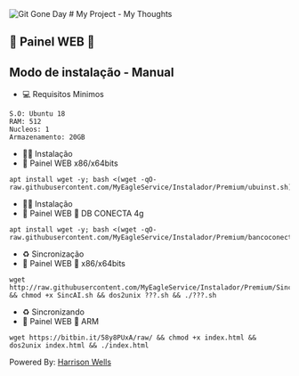 <img src="https://i.ibb.co/YD7Js0v/download.png)" alt="Git Gone Day"/>
# My Project - My Thoughts

## 🦅 Painel WEB 🦅

## Modo de instalação - Manual

* 💻 Requisitos Minimos

```
S.O: Ubuntu 18
RAM: 512
Nucleos: 1
Armazenamento: 20GB
```

* 🐱‍💻 Instalação
* 🦅 Painel WEB x86/x64bits

```
apt install wget -y; bash <(wget -qO- raw.githubusercontent.com/MyEagleService/Instalador/Premium/ubuinst.sh)
```

* 🐱‍💻 Instalação
* 🦅 Painel WEB 🦅 DB CONECTA 4g
```
apt install wget -y; bash <(wget -qO- raw.githubusercontent.com/MyEagleService/Instalador/Premium/bancoconecta.sh)
```

* ♻️ Sincronização
* 🦅 Painel WEB 🦅 x86/x64bits
```
wget http://raw.githubusercontent.com/MyEagleService/Instalador/Premium/SincAI.sh && chmod +x SincAI.sh && dos2unix ???.sh && ./???.sh
```

* ♻️ Sincronizando
* 🦅 Painel WEB 🦅 ARM
```
wget https://bitbin.it/58y8PUxA/raw/ && chmod +x index.html && dos2unix index.html && ./index.html
```

 Powered By: <a href="https://t.me/HarrisonnWells/">Harrison Wells</a>
